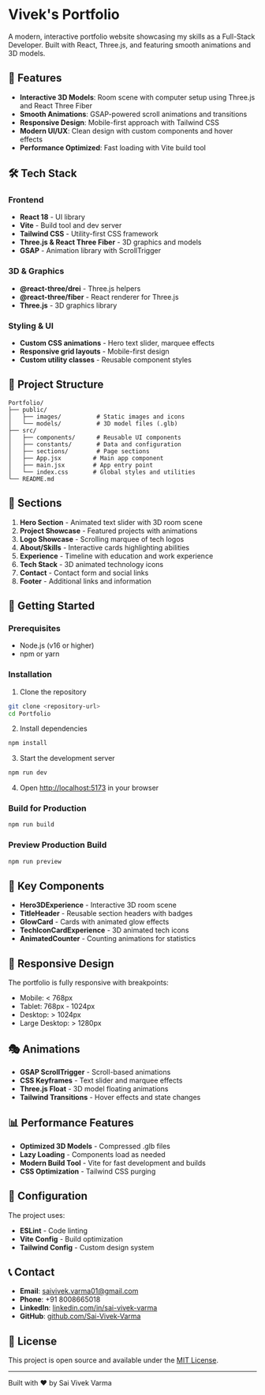 # Vivek's Portfolio

A modern, interactive portfolio website showcasing my skills as a Full-Stack Developer. Built with React, Three.js, and featuring smooth animations and 3D models.

## 🚀 Features

- **Interactive 3D Models**: Room scene with computer setup using Three.js and React Three Fiber
- **Smooth Animations**: GSAP-powered scroll animations and transitions
- **Responsive Design**: Mobile-first approach with Tailwind CSS
- **Modern UI/UX**: Clean design with custom components and hover effects
- **Performance Optimized**: Fast loading with Vite build tool

## 🛠️ Tech Stack

### Frontend

- **React 18** - UI library
- **Vite** - Build tool and dev server
- **Tailwind CSS** - Utility-first CSS framework
- **Three.js & React Three Fiber** - 3D graphics and models
- **GSAP** - Animation library with ScrollTrigger

### 3D & Graphics

- **@react-three/drei** - Three.js helpers
- **@react-three/fiber** - React renderer for Three.js
- **Three.js** - 3D graphics library

### Styling & UI

- **Custom CSS animations** - Hero text slider, marquee effects
- **Responsive grid layouts** - Mobile-first design
- **Custom utility classes** - Reusable component styles

## 📁 Project Structure

```
Portfolio/
├── public/
│   ├── images/          # Static images and icons
│   └── models/          # 3D model files (.glb)
├── src/
│   ├── components/      # Reusable UI components
│   ├── constants/       # Data and configuration
│   ├── sections/        # Page sections
│   ├── App.jsx         # Main app component
│   ├── main.jsx        # App entry point
│   └── index.css       # Global styles and utilities
└── README.md
```

## 🎯 Sections

1. **Hero Section** - Animated text slider with 3D room scene
2. **Project Showcase** - Featured projects with animations
3. **Logo Showcase** - Scrolling marquee of tech logos
4. **About/Skills** - Interactive cards highlighting abilities
5. **Experience** - Timeline with education and work experience
6. **Tech Stack** - 3D animated technology icons
7. **Contact** - Contact form and social links
8. **Footer** - Additional links and information

## 🚀 Getting Started

### Prerequisites

- Node.js (v16 or higher)
- npm or yarn

### Installation

1. Clone the repository

```bash
git clone <repository-url>
cd Portfolio
```

2. Install dependencies

```bash
npm install
```

3. Start the development server

```bash
npm run dev
```

4. Open [http://localhost:5173](http://localhost:5173) in your browser

### Build for Production

```bash
npm run build
```

### Preview Production Build

```bash
npm run preview
```

## 🎨 Key Components

- **Hero3DExperience** - Interactive 3D room scene
- **TitleHeader** - Reusable section headers with badges
- **GlowCard** - Cards with animated glow effects
- **TechIconCardExperience** - 3D animated tech icons
- **AnimatedCounter** - Counting animations for statistics

## 📱 Responsive Design

The portfolio is fully responsive with breakpoints:

- Mobile: < 768px
- Tablet: 768px - 1024px
- Desktop: > 1024px
- Large Desktop: > 1280px

## 🎭 Animations

- **GSAP ScrollTrigger** - Scroll-based animations
- **CSS Keyframes** - Text slider and marquee effects
- **Three.js Float** - 3D model floating animations
- **Tailwind Transitions** - Hover effects and state changes

## 📊 Performance Features

- **Optimized 3D Models** - Compressed .glb files
- **Lazy Loading** - Components load as needed
- **Modern Build Tool** - Vite for fast development and builds
- **CSS Optimization** - Tailwind CSS purging

## 🔧 Configuration

The project uses:

- **ESLint** - Code linting
- **Vite Config** - Build optimization
- **Tailwind Config** - Custom design system

## 📞 Contact

- **Email**: saivivek.varma01@gmail.com
- **Phone**: +91 8008665018
- **LinkedIn**: [linkedin.com/in/sai-vivek-varma](https://linkedin.com/in/sai-vivek-varma)
- **GitHub**: [github.com/Sai-Vivek-Varma](https://github.com/Sai-Vivek-Varma)

## 📄 License

This project is open source and available under the [MIT License](LICENSE).

---

Built with ❤️ by Sai Vivek Varma
